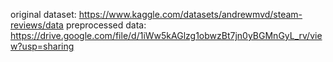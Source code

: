 original dataset: https://www.kaggle.com/datasets/andrewmvd/steam-reviews/data
preprocessed data: https://drive.google.com/file/d/1iWw5kAGlzg1obwzBt7jn0yBGMnGyL_rv/view?usp=sharing

